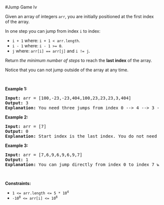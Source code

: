 #Jump Game Iv
<p>Given an array of integers <code>arr</code>, you are initially positioned at the first index of the array.</p>
<p>In one step you can jump from index <code>i</code> to index:</p>
<ul>
<li><code>i + 1</code> where: <code>i + 1 &lt; arr.length</code>.</li>
<li><code>i - 1</code> where: <code>i - 1 &gt;= 0</code>.</li>
<li><code>j</code> where: <code>arr[i] == arr[j]</code> and <code>i != j</code>.</li>
</ul>
<p>Return <em>the minimum number of steps</em> to reach the <strong>last index</strong> of the array.</p>
<p>Notice that you can not jump outside of the array at any time.</p>
<p> </p>
<p><strong class="example">Example 1:</strong></p>
<pre><strong>Input:</strong> arr = [100,-23,-23,404,100,23,23,23,3,404]
<strong>Output:</strong> 3
<strong>Explanation:</strong> You need three jumps from index 0 --&gt; 4 --&gt; 3 --&gt; 9. Note that index 9 is the last index of the array.
</pre>
<p><strong class="example">Example 2:</strong></p>
<pre><strong>Input:</strong> arr = [7]
<strong>Output:</strong> 0
<strong>Explanation:</strong> Start index is the last index. You do not need to jump.
</pre>
<p><strong class="example">Example 3:</strong></p>
<pre><strong>Input:</strong> arr = [7,6,9,6,9,6,9,7]
<strong>Output:</strong> 1
<strong>Explanation:</strong> You can jump directly from index 0 to index 7 which is last index of the array.
</pre>
<p> </p>
<p><strong>Constraints:</strong></p>
<ul>
<li><code>1 &lt;= arr.length &lt;= 5 * 10<sup>4</sup></code></li>
<li><code>-10<sup>8</sup> &lt;= arr[i] &lt;= 10<sup>8</sup></code></li>
</ul>
